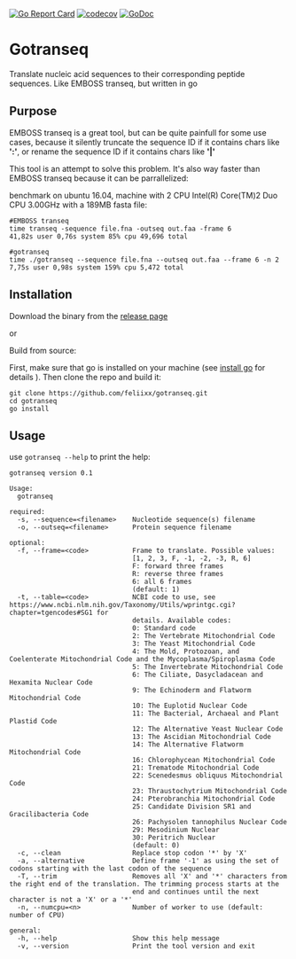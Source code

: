 [![Go Report Card](https://goreportcard.com/badge/github.com/feliixx/gotranseq)](https://goreportcard.com/report/github.com/feliixx/gotranseq)
[![codecov](https://codecov.io/gh/feliixx/gotranseq/branch/master/graph/badge.svg)](https://codecov.io/gh/feliixx/gotranseq)
[![GoDoc](https://godoc.org/github.com/feliixx/gotranseq/transeq?status.svg)](http://godoc.org/github.com/feliixx/gotranseq/transeq)

# Gotranseq

Translate nucleic acid sequences to their corresponding peptide sequences. 
Like EMBOSS transeq, but written in go 

## Purpose 

EMBOSS transeq is a great tool, but can be quite painfull for some use cases, 
because it silently truncate the sequence ID if it contains chars like **':'**, 
or rename the sequence ID if it contains chars like **'|'**

This tool is an attempt to solve this problem. It's also way faster than EMBOSS
transeq because it can be parrallelized: 

benchmark on ubuntu 16.04, machine with 2 CPU Intel(R) Core(TM)2 Duo CPU 3.00GHz
with a 189MB fasta file: 

```
#EMBOSS transeq
time transeq -sequence file.fna -outseq out.faa -frame 6  
41,82s user 0,76s system 85% cpu 49,696 total

#gotranseq
time ./gotranseq --sequence file.fna --outseq out.faa --frame 6 -n 2
7,75s user 0,98s system 159% cpu 5,472 total
```

## Installation

Download the binary from the [release page](https://github.com/feliixx/gotranseq/releases)

or

Build from source:

First, make sure that go is installed on your machine (see [install go](https://golang.org/doc/install) for details ). Then clone the repo and build it:

```
git clone https://github.com/feliixx/gotranseq.git
cd gotranseq
go install
```

## Usage 

use `gotranseq --help` to print the help: 

```
gotranseq version 0.1

Usage:
  gotranseq

required:
  -s, --sequence=<filename>    Nucleotide sequence(s) filename
  -o, --outseq=<filename>      Protein sequence filename

optional:
  -f, --frame=<code>           Frame to translate. Possible values:
                               [1, 2, 3, F, -1, -2, -3, R, 6]
                               F: forward three frames
                               R: reverse three frames
                               6: all 6 frames
                               (default: 1)
  -t, --table=<code>           NCBI code to use, see https://www.ncbi.nlm.nih.gov/Taxonomy/Utils/wprintgc.cgi?chapter=tgencodes#SG1 for
                               details. Available codes:
                               0: Standard code
                               2: The Vertebrate Mitochondrial Code
                               3: The Yeast Mitochondrial Code
                               4: The Mold, Protozoan, and Coelenterate Mitochondrial Code and the Mycoplasma/Spiroplasma Code
                               5: The Invertebrate Mitochondrial Code
                               6: The Ciliate, Dasycladacean and Hexamita Nuclear Code
                               9: The Echinoderm and Flatworm Mitochondrial Code
                               10: The Euplotid Nuclear Code
                               11: The Bacterial, Archaeal and Plant Plastid Code
                               12: The Alternative Yeast Nuclear Code
                               13: The Ascidian Mitochondrial Code
                               14: The Alternative Flatworm Mitochondrial Code
                               16: Chlorophycean Mitochondrial Code
                               21: Trematode Mitochondrial Code
                               22: Scenedesmus obliquus Mitochondrial Code
                               23: Thraustochytrium Mitochondrial Code
                               24: Pterobranchia Mitochondrial Code
                               25: Candidate Division SR1 and Gracilibacteria Code
                               26: Pachysolen tannophilus Nuclear Code
                               29: Mesodinium Nuclear
                               30: Peritrich Nuclear
                               (default: 0)
  -c, --clean                  Replace stop codon '*' by 'X'
  -a, --alternative            Define frame '-1' as using the set of codons starting with the last codon of the sequence
  -T, --trim                   Removes all 'X' and '*' characters from the right end of the translation. The trimming process starts at the
                               end and continues until the next character is not a 'X' or a '*'
  -n, --numcpu=<n>             Number of worker to use (default: number of CPU)

general:
  -h, --help                   Show this help message
  -v, --version                Print the tool version and exit
```